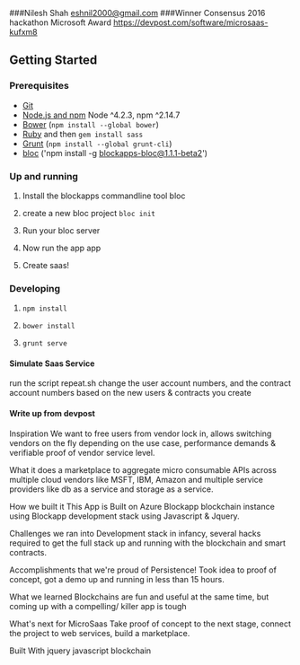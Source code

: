 ###Nilesh Shah eshnil2000@gmail.com
###Winner Consensus 2016 hackathon Microsoft Award
https://devpost.com/software/microsaas-kufxm8

## Getting Started

### Prerequisites

- [Git](https://git-scm.com/)
- [Node.js and npm](nodejs.org) Node ^4.2.3, npm ^2.14.7
- [Bower](bower.io) (`npm install --global bower`)
- [Ruby](https://www.ruby-lang.org) and then `gem install sass`
- [Grunt](http://gruntjs.com/) (`npm install --global grunt-cli`)
- [bloc](http://github.com/blockapps/bloc) ('npm install -g blockapps-bloc@1.1.1-beta2')

### Up and running
1) Install the blockapps commandline tool bloc

2) create a new bloc project `bloc init`


4) Run your bloc server

5) Now run the app app

6) Create saas!

### Developing

1. `npm install`

2. `bower install`

3. `grunt serve` 

#### Simulate Saas Service
run the script repeat.sh
change the user account numbers, and the contract account numbers
based on the new users & contracts you create


#### Write up from devpost
Inspiration
We want to free users from vendor lock in, allows switching vendors on the fly depending on the use case, performance demands & verifiable proof of vendor service level.

What it does
a marketplace to aggregate micro consumable APIs across multiple cloud vendors like MSFT, IBM, Amazon and multiple service providers like db as a service and storage as a service.

How we built it
This App is Built on Azure Blockapp blockchain instance using Blockapp development stack using Javascript & Jquery.

Challenges we ran into
Development stack in infancy, several hacks required to get the full stack up and running with the blockchain and smart contracts.

Accomplishments that we're proud of
Persistence! Took idea to proof of concept, got a demo up and running in less than 15 hours.

What we learned
Blockchains are fun and useful at the same time, but coming up with a compelling/ killer app is tough

What's next for MicroSaas
Take proof of concept to the next stage, connect the project to web services, build a marketplace.

Built With
jquery
javascript
blockchain
